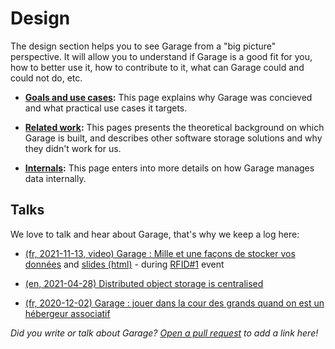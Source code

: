 # Design

The design section helps you to see Garage from a "big picture"
perspective.  It will allow you to understand if Garage is a good fit for
you, how to better use it, how to contribute to it, what can Garage could
and could not do, etc.

- **[Goals and use cases](goals.md):** This page explains why Garage was concieved and what practical use cases it targets.

- **[Related work](related_work.md):** This pages presents the theoretical background on which Garage is built, and describes other software storage solutions and why they didn't work for us.

- **[Internals](internals.md):** This page enters into more details on how Garage manages data internally.

## Talks

We love to talk and hear about Garage, that's why we keep a log here:

  - [(fr, 2021-11-13, video) Garage : Mille et une façons de stocker vos données](https://video.tedomum.net/w/moYKcv198dyMrT8hCS5jz9) and [slides (html)](https://rfid.deuxfleurs.fr/presentations/2021-11-13/garage/) - during [RFID#1](https://rfid.deuxfleurs.fr/programme/2021-11-13/) event

  - [(en, 2021-04-28) Distributed object storage is centralised](https://git.deuxfleurs.fr/Deuxfleurs/garage/raw/commit/b1f60579a13d3c5eba7f74b1775c84639ea9b51a/doc/talks/2021-04-28_spirals-team/talk.pdf)

  - [(fr, 2020-12-02) Garage : jouer dans la cour des grands quand on est un hébergeur associatif](https://git.deuxfleurs.fr/Deuxfleurs/garage/raw/commit/b1f60579a13d3c5eba7f74b1775c84639ea9b51a/doc/talks/2020-12-02_wide-team/talk.pdf)

*Did you write or talk about Garage? [Open a pull request](https://git.deuxfleurs.fr/Deuxfleurs/garage/) to add a link here!*


